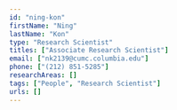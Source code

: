 ```yaml
---
id: "ning-kon"
firstName: "Ning"
lastName: "Kon"
type: "Research Scientist"
titles: ["Associate Research Scientist"]
email: ["nk2139@cumc.columbia.edu"]
phone: ["(212) 851-5285"]
researchAreas: []
tags: ["People", "Research Scientist"]
urls: []
---
```

